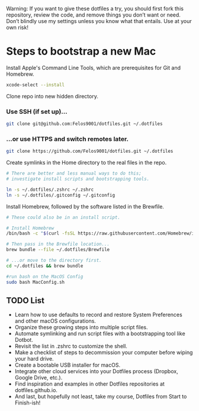 Warning: If you want to give these dotfiles a try, you should first fork this repository, review the code, and remove things you don’t want or need. Don’t blindly use my settings unless you know what that entails. Use at your own risk!

# Steps to bootstrap a new Mac
Install Apple's Command Line Tools, which are prerequisites for Git and Homebrew.
```zsh
xcode-select --install
```
Clone repo into new hidden directory.
### Use SSH (if set up)...
```zsh
git clone git@github.com:Felos9001/dotfiles.git ~/.dotfiles
```
### ...or use HTTPS and switch remotes later.
```zsh
git clone https://github.com/Felos9001/dotfiles.git ~/.dotfiles
```
Create symlinks in the Home directory to the real files in the repo.
```zsh
# There are better and less manual ways to do this;
# investigate install scripts and bootstrapping tools.

ln -s ~/.dotfiles/.zshrc ~/.zshrc
ln -s ~/.dotfiles/.gitconfig ~/.gitconfig
```
Install Homebrew, followed by the software listed in the Brewfile.
```zsh
# These could also be in an install script.

# Install Homebrew
/bin/bash -c "$(curl -fsSL https://raw.githubusercontent.com/Homebrew/install/HEAD/install.sh)"

# Then pass in the Brewfile location...
brew bundle --file ~/.dotfiles/Brewfile

# ...or move to the directory first.
cd ~/.dotfiles && brew bundle

#run bash on the MacOS Config
sudo bash MacConfig.sh
```
## TODO List
+ Learn how to use defaults to record and restore System Preferences and other macOS configurations.
+ Organize these growing steps into multiple script files.
+ Automate symlinking and run script files with a bootstrapping tool like Dotbot.
+ Revisit the list in .zshrc to customize the shell.
+ Make a checklist of steps to decommission your computer before wiping your hard drive.
+ Create a bootable USB installer for macOS.
+ Integrate other cloud services into your Dotfiles process (Dropbox, Google Drive, etc.).
+ Find inspiration and examples in other Dotfiles repositories at dotfiles.github.io.
+ And last, but hopefully not least, take my course, Dotfiles from Start to Finish-ish!
